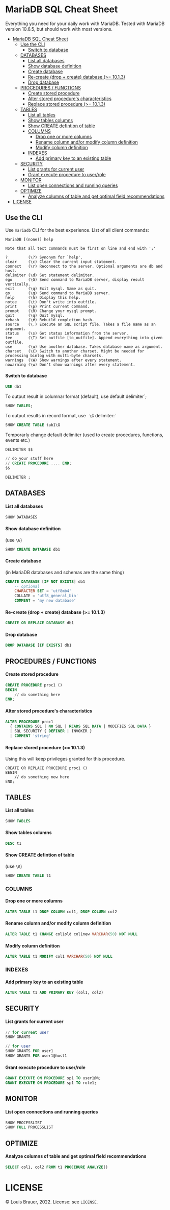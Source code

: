# MariaDB SQL Cheat Sheet

Everything you need for your daily work with MariaDB.
Tested with MariaDB version 10.6.5, but should work with most versions.

- [MariaDB SQL Cheat Sheet](#mariadb-sql-cheat-sheet)
  - [Use the CLI](#use-the-cli)
      - [Switch to database](#switch-to-database)
  - [DATABASES](#databases)
      - [List all databases](#list-all-databases)
      - [Show database definition](#show-database-definition)
      - [Create database](#create-database)
      - [Re-create (drop + create) database (>= 10.1.3)](#re-create-drop--create-database--1013)
      - [Drop database](#drop-database)
  - [PROCEDURES / FUNCTIONS](#procedures--functions)
      - [Create stored procedure](#create-stored-procedure)
      - [Alter stored procedure's characteristics](#alter-stored-procedures-characteristics)
      - [Replace stored procedure (>= 10.1.3)](#replace-stored-procedure--1013)
  - [TABLES](#tables)
      - [List all tables](#list-all-tables)
      - [Show tables columns](#show-tables-columns)
      - [Show CREATE defintion of table](#show-create-defintion-of-table)
    - [COLUMNS](#columns)
      - [Drop one or more columns](#drop-one-or-more-columns)
      - [Rename column and/or modify column definition](#rename-column-andor-modify-column-definition)
      - [Modify column definition](#modify-column-definition)
    - [INDEXES](#indexes)
      - [Add primary key to an existing table](#add-primary-key-to-an-existing-table)
  - [SECURITY](#security)
      - [List grants for current user](#list-grants-for-current-user)
      - [Grant execute procedure to user/role](#grant-execute-procedure-to-userrole)
  - [MONITOR](#monitor)
      - [List open connections and running queries](#list-open-connections-and-running-queries)
  - [OPTIMIZE](#optimize)
      - [Analyze columns of table and get optimal field recommendations](#analyze-columns-of-table-and-get-optimal-field-recommendations)
- [LICENSE](#license)



## Use the CLI

Use `mariadb` CLI for the best experience. List of all client commands:

```
MariaDB [(none)] help

Note that all text commands must be first on line and end with ';'

?         (\?) Synonym for `help'.
clear     (\c) Clear the current input statement.
connect   (\r) Reconnect to the server. Optional arguments are db and host.
delimiter (\d) Set statement delimiter.
ego       (\G) Send command to MariaDB server, display result vertically.
exit      (\q) Exit mysql. Same as quit.
go        (\g) Send command to MariaDB server.
help      (\h) Display this help.
notee     (\t) Don't write into outfile.
print     (\p) Print current command.
prompt    (\R) Change your mysql prompt.
quit      (\q) Quit mysql.
rehash    (\#) Rebuild completion hash.
source    (\.) Execute an SQL script file. Takes a file name as an argument.
status    (\s) Get status information from the server.
tee       (\T) Set outfile [to_outfile]. Append everything into given outfile.
use       (\u) Use another database. Takes database name as argument.
charset   (\C) Switch to another charset. Might be needed for processing binlog with multi-byte charsets.
warnings  (\W) Show warnings after every statement.
nowarning (\w) Don't show warnings after every statement.
```

#### Switch to database

```sql
USE db1
```

To output result in columnar format (default), use default delimiter`;

```sql
SHOW TABLES;
```

To output results in record format, use ` \G` delimiter:`

```sql
SHOW CREATE TABLE tab1\G
```

Temporarly change default delimiter (used to create procedures, functions, events etc.) 

```sql
DELIMITER $$

// do your stuff here
// CREATE PROCEDURE .... END;
$$

DELIMITER ;
```

## DATABASES

#### List all databases

```sql
SHOW DATABASES
```

#### Show database definition 
(use `\G`)

```sql
SHOW CREATE DATABASE db1
```

#### Create database 
(in MariaDB databases and schemas are the same thing)

```sql
CREATE DATABASE [IF NOT EXISTS] db1
	-- optional
	CHARACTER SET = 'utf8mb4'
	COLLATE = 'utf8_general_bin'
	COMMENT = 'my new database'
```

#### Re-create (drop + create) database (>= 10.1.3)

```sql
CREATE OR REPLACE DATABASE db1
``` 

#### Drop database

```sql
DROP DATABASE [IF EXISTS] db1
```

## PROCEDURES / FUNCTIONS

#### Create stored procedure

```sql
CREATE PROCEDURE proc1 ()
BEGIN
    // do something here
END;
```

#### Alter stored procedure's characteristics

```sql
ALTER PROCEDURE proc1
  { CONTAINS SQL | NO SQL | READS SQL DATA | MODIFIES SQL DATA }
  | SQL SECURITY { DEFINER | INVOKER }
  | COMMENT 'string'
```

#### Replace stored procedure (>= 10.1.3)
Using this will keep privileges granted for this procedure.

```
CREATE OR REPLACE PROCEDURE proc1 ()
BEGIN
    // do something new here
END;
```


## TABLES

#### List all tables

```sql
SHOW TABLES
```

#### Show tables columns

```sql
DESC t1
```

#### Show CREATE defintion of table 
(use `\G`)

```sql
SHOW CREATE TABLE t1
```

### COLUMNS

#### Drop one or more columns

```sql
ALTER TABLE t1 DROP COLUMN col1, DROP COLUMN col2
```

#### Rename column and/or modify column definition

```sql
ALTER TABLE t1 CHANGE col1old col1new VARCHAR(50) NOT NULL
```

#### Modify column definition

```sql
ALTER TABLE t1 MODIFY col1 VARCHAR(50) NOT NULL
```

### INDEXES

#### Add primary key to an existing table

```sql
ALTER TABLE t1 ADD PRIMARY KEY (col1, col2)
```

## SECURITY

#### List grants for current user

```sql
// for current user
SHOW GRANTS

// for user
SHOW GRANTS FOR user1
SHOW GRANTS FOR user1@host1
```

#### Grant execute procedure to user/role

```sql
GRANT EXECUTE ON PROCEDURE sp1 TO user1@%;
GRANT EXECUTE ON PROCEDURE sp1 TO role1;
```

## MONITOR

#### List open connections and running queries

```sql
SHOW PROCESSLIST
SHOW FULL PROCESSLIST
```

## OPTIMIZE

#### Analyze columns of table and get optimal field recommendations

```sql
SELECT col1, col2 FROM t1 PROCEDURE ANALYZE()
```

# LICENSE

© Louis Brauer, 2022. License: see `LICENSE`.

